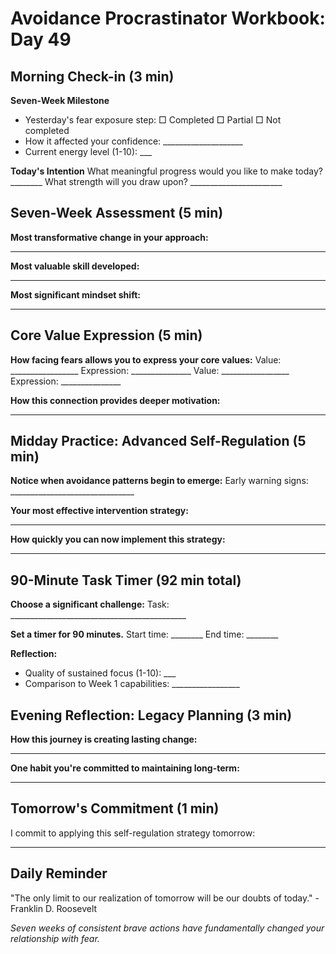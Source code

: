 # Avoidance Procrastinator Workbook: Day 49

## Morning Check-in (3 min)

**Seven-Week Milestone**
- Yesterday's fear exposure step: □ Completed □ Partial □ Not completed
- How it affected your confidence: ____________________
- Current energy level (1-10): ___

**Today's Intention**
What meaningful progress would you like to make today? ________
What strength will you draw upon? _______________________

## Seven-Week Assessment (5 min)

**Most transformative change in your approach:**
________________________________________________

**Most valuable skill developed:**
________________________________________________

**Most significant mindset shift:**
________________________________________________

## Core Value Expression (5 min)

**How facing fears allows you to express your core values:**
Value: _________________ Expression: _______________
Value: _________________ Expression: _______________

**How this connection provides deeper motivation:**
________________________________________________

## Midday Practice: Advanced Self-Regulation (5 min)

**Notice when avoidance patterns begin to emerge:**
Early warning signs: _______________________________

**Your most effective intervention strategy:**
________________________________________________

**How quickly you can now implement this strategy:**
________________________________________________

## 90-Minute Task Timer (92 min total)

**Choose a significant challenge:**
Task: ____________________________________________

**Set a timer for 90 minutes.**
Start time: ________ End time: ________

**Reflection:**
- Quality of sustained focus (1-10): ___
- Comparison to Week 1 capabilities: _________________

## Evening Reflection: Legacy Planning (3 min)

**How this journey is creating lasting change:**
________________________________________________

**One habit you're committed to maintaining long-term:**
________________________________________________

## Tomorrow's Commitment (1 min)

I commit to applying this self-regulation strategy tomorrow:
________________________________________________

## Daily Reminder

"The only limit to our realization of tomorrow will be our doubts of today." - Franklin D. Roosevelt

*Seven weeks of consistent brave actions have fundamentally changed your relationship with fear.*